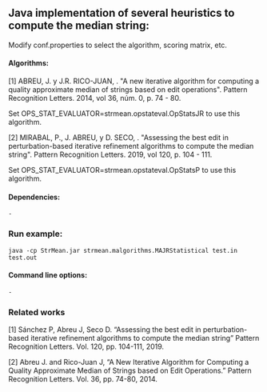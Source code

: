 ## Java implementation of several heuristics to compute the median string:

Modify conf.properties to select the algorithm, scoring matrix, etc.

#### Algorithms:

[1] ABREU, J. y J.R. RICO-JUAN, . "A new iterative algorithm for computing a quality approximate median of strings based on edit operations". 
Pattern Recognition Letters. 2014, vol 36, núm. 0, p. 74 - 80.

Set OPS_STAT_EVALUATOR=strmean.opstateval.OpStatsJR to use this algorithm.

[2] MIRABAL, P., J. ABREU,  y D. SECO, . "Assessing the best edit in perturbation-based iterative refinement algorithms to compute the median string". 
Pattern Recognition Letters. 2019, vol 120, p. 104 - 111.

Set OPS_STAT_EVALUATOR=strmean.opstateval.OpStatsP to use this algorithm.

#### Dependencies:
	-

### Run example:
    java -cp StrMean.jar strmean.malgorithms.MAJRStatistical test.in test.out


#### Command line options:
	-

### Related works
[1] Sánchez P, Abreu J, Seco D. “Assessing the best edit in perturbation-based iterative refinement algorithms to compute the median string” Pattern Recognition Letters. Vol. 120, pp. 104-111, 2019.

[2] Abreu J. and Rico-Juan J, “A New Iterative Algorithm for Computing a Quality Approximate Median of Strings based on Edit Operations.” Pattern Recognition Letters. Vol. 36, pp. 74-80, 2014.
